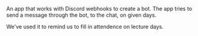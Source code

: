 An app that works with Discord webhooks to create a bot.
The app tries to send a message through the bot, to the chat, on given days.

We've used it to remind us to fill in attendence on lecture days.